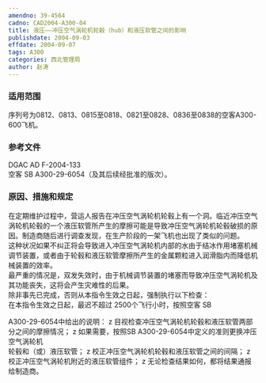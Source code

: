 ```yaml
---
amendno: 39-4564  
cadno: CAD2004-A300-04  
title: 液压——冲压空气涡轮机轮毂（hub）和液压软管之间的影响  
publishdate: 2004-09-03  
effdate: 2004-09-07  
tags: A300  
categories: 西北管理局  
author: 赵涛  
---
```

  
### 适用范围  
序列号为0812、0813、0815至0818、0821至0828、0836至0838的空客A300-600飞机。  
  
<!--more-->  
### 参考文件  
DGAC AD F-2004-133  
空客 SB A300-29-6054（及其后续经批准的版次）。  
  
### 原因、措施和规定  
在定期维护过程中，营运人报告在冲压空气涡轮机轮毂上有一个洞。临近冲压空气涡轮机轮毂的一个液压软管所产生的摩擦可能是导致冲压空气涡轮机轮毂破损的原因。制造商随后进行调查发现，在生产阶段的一架飞机也出现了类似的问题。  
这种状况如果不纠正将会导致进入冲压空气涡轮机内部的水由于结冰作用堵塞机械调节装置，或者由于轮毂和液压软管摩擦所产生的金属颗粒进入润滑脂内而降低机械装置的效率。  
最严重的情况是，双发失效时，由于机械调节装置的堵塞而导致冲压空气涡轮机及其功能丧失，这将会产生灾难性的后果。  
除非事先已完成，否则从本指令生效之日起，强制执行以下检查：  
在本指令生效之日起，最迟不超过 2500个飞行小时，按照空客 SB  
  
A300-29-6054中给出的说明： z 目视检查冲压空气涡轮机轮毂和液压软管两部分之间的摩擦情况； z 如果需要，按照SB A300-29-6054中定义的准则更换冲压空气涡轮机  
轮毂和（或）液压软管； z 校正冲压空气涡轮机轮毂和液压软管之间的间隔； z 校正冲压空气涡轮机附近的液压软管组件； z 无论检查结果如何，都将结果通报给制造商。  
